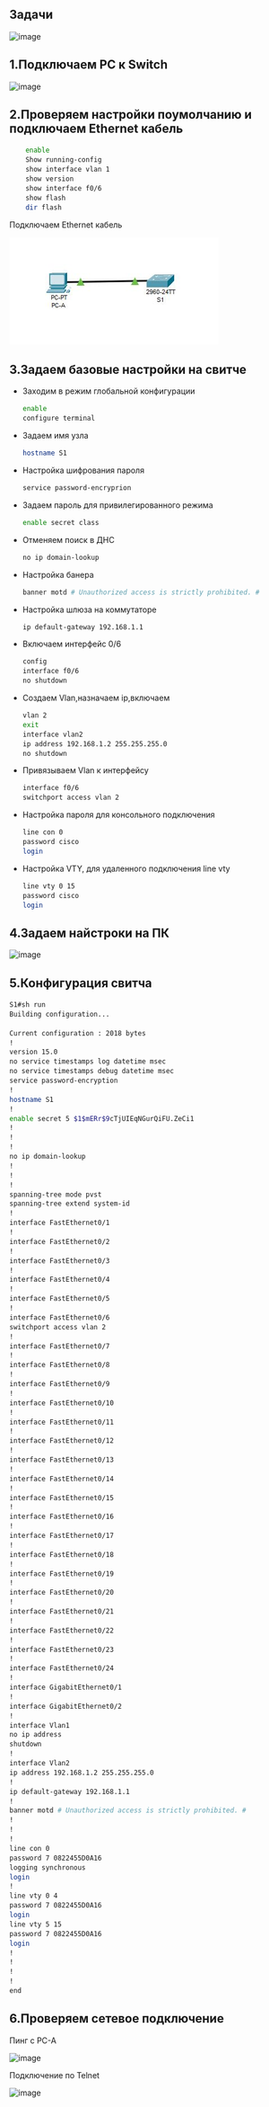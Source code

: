 ## Задачи

![image](https://user-images.githubusercontent.com/99355274/153927058-8f24ae0d-70b2-4a4e-8f93-4f995c79e8f6.png)


## 1.Подключаем PC к Switch

![image](https://user-images.githubusercontent.com/99355274/153922552-777bbdaa-7b25-4114-8c0b-b0db05a2a52e.png)


## 2.Проверяем настройки поумолчанию и подключаем Ethernet кабель
```sh
    enable
    Show running-config
    show interface vlan 1
    show version
    show interface f0/6
    show flash
    dir flash
```
  Подключаем Ethernet кабель
 
   ![image](https://github.com/KudryavcevR/Otus/blob/main/labs/1%20lab/scrn/ethernet.JPG)

## 3.Задаем базовые настройки на свитче 

- Заходим в режим глобальной конфигурации
    ```sh
    enable
    configure terminal
    ```

- Задаем имя узла
   ```sh
   hostname S1
   ``` 
   
- Настройка шифрования пароля
   ```sh
   service password-encryprion
   ```   
   
- Задаем пароль для привилегированного режима
    ```sh
    enable secret class
    ```   
    
- Отменяем поиск в ДНС
    ```sh
    no ip domain-lookup
    ```
    
- Настройка банера
    ```sh
    banner motd # Unauthorized access is strictly prohibited. #
    ```
    
 - Настройка шлюза на коммутаторе
    ```sh
    ip default-gateway 192.168.1.1
    ```   
    
- Включаем интерфейс 0/6
   ```sh
   config
   interface f0/6
   no shutdown
   ```
   
- Создаем Vlan,назначаем ip,включаем
    ```sh
    vlan 2
    exit
    interface vlan2
    ip address 192.168.1.2 255.255.255.0
    no shutdown
    ```
    
- Привязываем Vlan к интерфейсу
    ```sh
    interface f0/6
    switchport access vlan 2
    ```
    
- Настройка пароля для консольного подключения
     ```sh
    line con 0
    password cisco
    login
    ```
    
- Настройка VTY, для удаленного подключения line vty
    ```sh
    line vty 0 15
    password cisco
    login
    ```

## 4.Задаем найстроки на ПК

![image](https://user-images.githubusercontent.com/99355274/153926956-eb0864e9-16ec-4fca-a948-6a9e5bd5b3b3.png)


## 5.Конфигурация свитча

 ```sh
 S1#sh run
Building configuration...

Current configuration : 2018 bytes
!
version 15.0
no service timestamps log datetime msec
no service timestamps debug datetime msec
service password-encryption
!
hostname S1
!
enable secret 5 $1$mERr$9cTjUIEqNGurQiFU.ZeCi1
!
!
!
no ip domain-lookup
!
!
!
spanning-tree mode pvst
spanning-tree extend system-id
!
interface FastEthernet0/1
!
interface FastEthernet0/2
!
interface FastEthernet0/3
!
interface FastEthernet0/4
!
interface FastEthernet0/5
!
interface FastEthernet0/6
 switchport access vlan 2
!
interface FastEthernet0/7
!
interface FastEthernet0/8
!
interface FastEthernet0/9
!
interface FastEthernet0/10
!
interface FastEthernet0/11
!
interface FastEthernet0/12
!
interface FastEthernet0/13
!
interface FastEthernet0/14
!
interface FastEthernet0/15
!
interface FastEthernet0/16
!
interface FastEthernet0/17
!
interface FastEthernet0/18
!
interface FastEthernet0/19
!
interface FastEthernet0/20
!
interface FastEthernet0/21
!
interface FastEthernet0/22
!
interface FastEthernet0/23
!
interface FastEthernet0/24
!
interface GigabitEthernet0/1
!
interface GigabitEthernet0/2
!
interface Vlan1
 no ip address
 shutdown
!
interface Vlan2
 ip address 192.168.1.2 255.255.255.0
!
ip default-gateway 192.168.1.1
!
banner motd # Unauthorized access is strictly prohibited. #
!
!
!
line con 0
 password 7 0822455D0A16
 logging synchronous
 login
!
line vty 0 4
 password 7 0822455D0A16
 login
line vty 5 15
 password 7 0822455D0A16
 login
!
!
!
!
end
```

## 6.Проверяем сетевое подключение

Пинг с PC-A

![image](https://user-images.githubusercontent.com/99355274/153922461-103be4e5-b4da-400f-9a7a-8118859445a4.png)

Подключение по Telnet

![image](https://user-images.githubusercontent.com/99355274/153922502-62bd7865-7198-423c-85ba-88d36354b90f.png)


